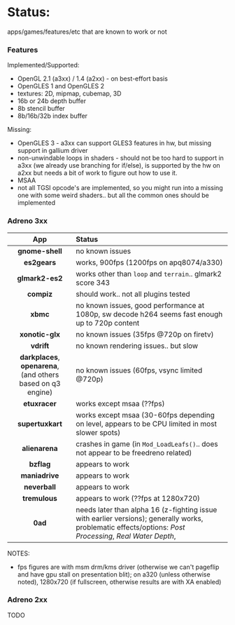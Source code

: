 # Status:
apps/games/features/etc that are known to work or not

### Features
Implemented/Supported:
* OpenGL 2.1 (a3xx) / 1.4 (a2xx) - on best-effort basis
* OpenGLES 1 and OpenGLES 2
* textures: 2D, mipmap, cubemap, 3D
* 16b or 24b depth buffer
* 8b stencil buffer
* 8b/16b/32b index buffer

Missing:
* OpenGLES 3 - a3xx can support GLES3 features in hw, but missing support in gallium driver
* non-unwindable loops in shaders - should not be too hard to support in a3xx (we already use branching for if/else), is supported by the hw on a2xx but needs a bit of work to figure out how to use it.
* MSAA
* not all TGSI opcode's are implemented, so you might run into a missing one with some weird shaders.. but all the common ones should be implemented

### Adreno 3xx
|       App       | Status |
|:---------------:|:-------|
| **gnome-shell** | no known issues |
| **es2gears**    | works, 900fps (1200fps on apq8074/a330) |
| **glmark2-es2** | works other than `loop` and `terrain`.. glmark2 score 343 |
| **compiz**      | should work.. not all plugins tested |
| **xbmc**        | no known issues, good performance at 1080p, sw decode h264 seems fast enough up to 720p content |
| **xonotic-glx** | no known issues (35fps @720p on firetv) |
| **vdrift**      | no known rendering issues.. but slow |
| **darkplaces**, **openarena**,<br>(and others based on q3 engine)| no known issues (60fps, vsync limited @720p) |
| **etuxracer**   | works except msaa (??fps) |
| **supertuxkart**| works except msaa (30-60fps depending on level, appears to be CPU limited in most slower spots) |
| **alienarena**  | crashes in game (in `Mod_LoadLeafs()`.. does not appear to be freedreno related) |
| **bzflag**      | appears to work |
| **maniadrive**  | appears to work |
| **neverball**   | appears to work |
| **tremulous**   | appears to work (??fps at 1280x720) |
| **0ad**         | needs later than alpha 16 (z-fighting issue with earlier versions); generally works, problematic effects/options: *Post Processing*, *Real Water Depth*,  |
NOTES:
* fps figures are with msm drm/kms driver (otherwise we can't pageflip and have gpu stall on presentation blit); on a320 (unless otherwise noted), 1280x720 (if fullscreen, otherwise results are with XA enabled)

### Adreno 2xx
TODO
